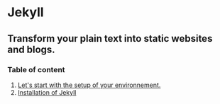 # Jekyll

## Transform your plain text into static websites and blogs.

### Table of content

1. [Let's start with the setup of your environnement.](1_env.md)
2. [Installation of Jekyll](2_install.md)
